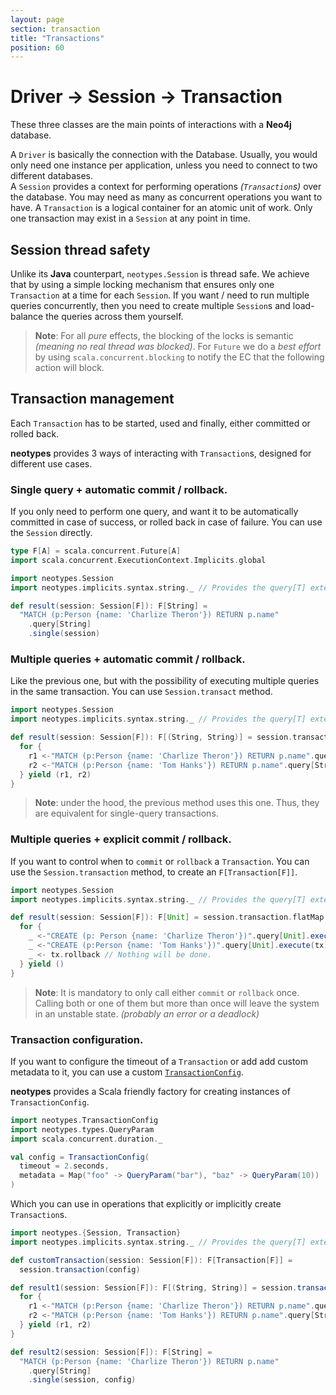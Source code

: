 ```yaml
---
layout: page
section: transaction
title: "Transactions"
position: 60
---
```


# Driver -> Session -> Transaction

These three classes are the main points of interactions with a **Neo4j** database.

A `Driver` is basically the connection with the Database. Usually, you would only need one instance per application, unless you need to connect to two different databases.<br>
A `Session` provides a context for performing operations _(`Transaction`s)_ over the database. You may need as many as concurrent operations you want to have.
A `Transaction` is a logical container for an atomic unit of work. Only one transaction may exist in a `Session` at any point in time.

## Session thread safety

Unlike its **Java** counterpart, `neotypes.Session` is thread safe.
We achieve that by using a simple locking mechanism that ensures only one `Transaction` at a time for each `Session`.
If you want / need to run multiple queries concurrently, then you need to create multiple `Session`s and load-balance the queries across them yourself.

> **Note**: For all _pure_ effects, the blocking of the locks is semantic _(meaning no real thread was blocked)_.
For `Future` we do a _best effort_ by using `scala.concurrent.blocking` to notify the EC that the following action will block.

## Transaction management

Each `Transaction` has to be started, used and finally, either committed or rolled back.

**neotypes** provides 3 ways of interacting with `Transaction`s, designed for different use cases.

### Single query + automatic commit / rollback.

If you only need to perform one query, and want it to be automatically committed in case of success, or rolled back in case of failure.
You can use the `Session` directly.

```scala mdoc:invisible
type F[A] = scala.concurrent.Future[A]
import scala.concurrent.ExecutionContext.Implicits.global
```

```scala mdoc:compile-only
import neotypes.Session
import neotypes.implicits.syntax.string._ // Provides the query[T] extension method.

def result(session: Session[F]): F[String] =
  "MATCH (p:Person {name: 'Charlize Theron'}) RETURN p.name"
    .query[String]
    .single(session)
```

### Multiple queries + automatic commit / rollback.

Like the previous one, but with the possibility of executing multiple queries in the same transaction.
You can use `Session.transact` method.

```scala mdoc:compile-only
import neotypes.Session
import neotypes.implicits.syntax.string._ // Provides the query[T] extension method.

def result(session: Session[F]): F[(String, String)] = session.transact { tx =>
  for {
    r1 <-"MATCH (p:Person {name: 'Charlize Theron'}) RETURN p.name".query[String].single(tx)
    r2 <-"MATCH (p:Person {name: 'Tom Hanks'}) RETURN p.name".query[String].single(tx)
  } yield (r1, r2)
}
```

> **Note**: under the hood, the previous method uses this one. Thus, they are equivalent for single-query transactions.

### Multiple queries + explicit commit / rollback.

If you want to control when to `commit` or `rollback` a `Transaction`.
You can use the `Session.transaction` method, to create an `F[Transaction[F]]`.

```scala mdoc:compile-only
import neotypes.Session
import neotypes.implicits.syntax.string._ // Provides the query[T] extension method.

def result(session: Session[F]): F[Unit] = session.transaction.flatMap { tx =>
  for {
    _ <-"CREATE (p: Person {name: 'Charlize Theron'})".query[Unit].execute(tx)
    _ <-"CREATE (p:Person {name: 'Tom Hanks'})".query[Unit].execute(tx)
    _ <- tx.rollback // Nothing will be done.
  } yield ()
}
```

> **Note**: It is mandatory to only call either `commit` or `rollback` once.
Calling both or one of them but more than once will leave the system in an unstable state.
_(probably an error or a deadlock)_

### Transaction configuration.

If you want to configure the timeout of a `Transaction` or add add custom metadata to it, you can use a custom [`TransactionConfig`](https://neo4j.com/docs/api/java-driver/current/org/neo4j/driver/TransactionConfig.html).

**neotypes** provides a Scala friendly factory for creating instances of `TransactionConfig`.


```scala mdoc
import neotypes.TransactionConfig
import neotypes.types.QueryParam
import scala.concurrent.duration._

val config = TransactionConfig(
  timeout = 2.seconds,
  metadata = Map("foo" -> QueryParam("bar"), "baz" -> QueryParam(10))
)
```

Which you can use in operations that explicitly or implicitly create `Transaction`s.


```scala mdoc:compile-only
import neotypes.{Session, Transaction}
import neotypes.implicits.syntax.string._ // Provides the query[T] extension method.

def customTransaction(session: Session[F]): F[Transaction[F]] =
  session.transaction(config)

def result1(session: Session[F]): F[(String, String)] = session.transact(config) { tx =>
  for {
    r1 <-"MATCH (p:Person {name: 'Charlize Theron'}) RETURN p.name".query[String].single(tx)
    r2 <-"MATCH (p:Person {name: 'Tom Hanks'}) RETURN p.name".query[String].single(tx)
  } yield (r1, r2)
}

def result2(session: Session[F]): F[String] =
  "MATCH (p:Person {name: 'Charlize Theron'}) RETURN p.name"
    .query[String]
    .single(session, config)
```
